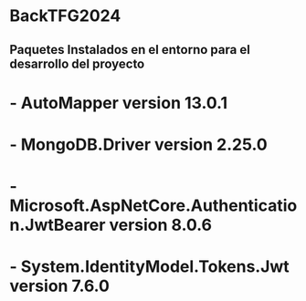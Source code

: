 # BackTFG2024

## Paquetes Instalados en el entorno para el desarrollo del proyecto

# - AutoMapper version 13.0.1
# - MongoDB.Driver version 2.25.0
# - Microsoft.AspNetCore.Authentication.JwtBearer version 8.0.6
# - System.IdentityModel.Tokens.Jwt version 7.6.0